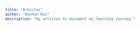 ```yaml
---
title: "Articles"
author: "Roshan Rai"
description: "My articles to document my learning journey."
---
```

